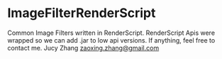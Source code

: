 ImageFilterRenderScript
=======================
Common Image Filters written in RenderScript.
RenderScript Apis were wrapped so we can add .jar to low api versions.
If anything, feel free to contact me.
Jucy Zhang
zaoxing.zhang@gmail.com

